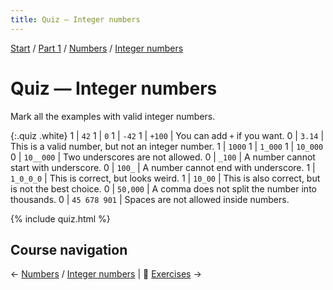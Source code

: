 ```yaml
---
title: Quiz — Integer numbers
---
```


[Start](/raku-course/) / [Part 1](/raku-course/part1) / [Numbers](/raku-course/numbers) / [Integer numbers](/raku-course/numbers/integers)

# Quiz — Integer numbers

Mark all the examples with valid integer numbers.

{:.quiz .white}
1 | `42`
1 | `0`
1 | `-42`
1 | `+100` | You can add `+` if you want.
0 | `3.14` | This is a valid number, but not an integer number.
1 | `1000`
1 | `1_000`
1 | `10_000`
0 | `10__000` | Two underscores are not allowed.
0 | `_100` | A number cannot start with underscore.
0 | `100_` | A number cannot end with underscore.
1 | `1_0_0_0` | This is correct, but looks weird.
1 | `10_00` | This is also correct, but is not the best choice.
0 | `50,000` | A comma does not split the number into thousands.
0 | `45 678 901` | Spaces are not allowed inside numbers.

{% include quiz.html %}

## Course navigation

← [Numbers](/raku-course/numbers) / [Integer numbers](/raku-course/numbers/integers) | 💪 [Exercises](../exercises) →
